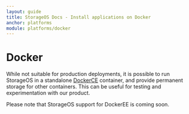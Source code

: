 ```yaml
---
layout: guide
title: StorageOS Docs - Install applications on Docker
anchor: platforms
module: platforms/docker
---
```


# Docker

While not suitable for production deployments, it is possible to run StorageOS
in a standalone [DockerCE](https://www.docker.com) container, and provide
permanent storage for other containers. This can be useful for testing and
experimentation with our product.

Please note that StorageOS support for DockerEE is coming soon.
